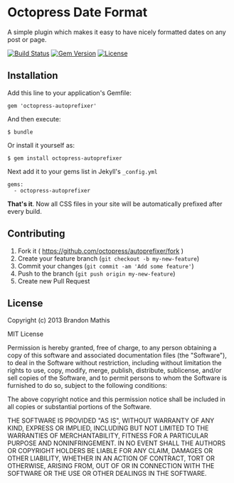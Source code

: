 # Octopress Date Format

A simple plugin which makes it easy to have nicely formatted dates on any post or page.

[![Build Status](https://travis-ci.org/octopress/autoprefixer.svg)](https://travis-ci.org/octopress/autoprefixer)
[![Gem Version](http://img.shields.io/gem/v/octopress-autoprefixer.svg)](https://rubygems.org/gems/octopress-autoprefixer)
[![License](http://img.shields.io/:license-mit-blue.svg)](http://octopress.mit-license.org)

## Installation

Add this line to your application's Gemfile:

    gem 'octopress-autoprefixer'

And then execute:

    $ bundle

Or install it yourself as:

    $ gem install octopress-autoprefixer

Next add it to your gems list in Jekyll's `_config.yml`

    gems:
      - octopress-autoprefixer
    
**That's it**. Now all CSS files in your site will be automatically prefixed after every build.

## Contributing

1. Fork it ( https://github.com/octopress/autoprefixer/fork )
2. Create your feature branch (`git checkout -b my-new-feature`)
3. Commit your changes (`git commit -am 'Add some feature'`)
4. Push to the branch (`git push origin my-new-feature`)
5. Create new Pull Request


## License

Copyright (c) 2013 Brandon Mathis

MIT License

Permission is hereby granted, free of charge, to any person obtaining
a copy of this software and associated documentation files (the
"Software"), to deal in the Software without restriction, including
without limitation the rights to use, copy, modify, merge, publish,
distribute, sublicense, and/or sell copies of the Software, and to
permit persons to whom the Software is furnished to do so, subject to
the following conditions:

The above copyright notice and this permission notice shall be
included in all copies or substantial portions of the Software.

THE SOFTWARE IS PROVIDED "AS IS", WITHOUT WARRANTY OF ANY KIND,
EXPRESS OR IMPLIED, INCLUDING BUT NOT LIMITED TO THE WARRANTIES OF
MERCHANTABILITY, FITNESS FOR A PARTICULAR PURPOSE AND
NONINFRINGEMENT. IN NO EVENT SHALL THE AUTHORS OR COPYRIGHT HOLDERS BE
LIABLE FOR ANY CLAIM, DAMAGES OR OTHER LIABILITY, WHETHER IN AN ACTION
OF CONTRACT, TORT OR OTHERWISE, ARISING FROM, OUT OF OR IN CONNECTION
WITH THE SOFTWARE OR THE USE OR OTHER DEALINGS IN THE SOFTWARE.
